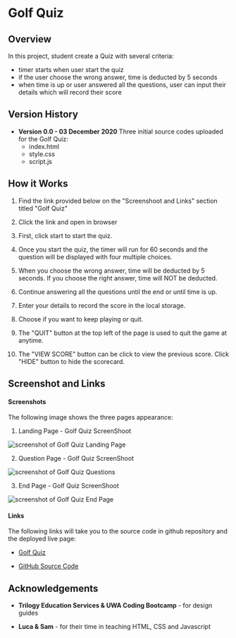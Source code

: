 # Golf Quiz

## Overview

In this project, student create a Quiz with several criteria:
* timer starts when user start the quiz
* if the user choose the wrong answer, time is deducted by 5 seconds
* when time is up or user answered all the questions, user can input their details which will record their score

## Version History

* **Version 0.0 - 03 December 2020**
    Three initial source codes uploaded for the Golf Quiz:
    * index.html
    * style.css
    * script.js

## How it Works

1. Find the link provided below on the "Screenshoot and Links" section titled "Golf Quiz"

2. Click the link and open in browser

3. First, click start to start the quiz.

4. Once you start the quiz, the timer will run for 60 seconds and the question will be displayed with four multiple choices.

5. When you choose the wrong answer, time will be deducted by 5 seconds. If you choose the right answer, time will NOT be deducted.

6. Continue answering all the questions until the end or until time is up.

7. Enter your details to record the score in the local storage.

8. Choose if you want to keep playing or quit.

9. The "QUIT" button at the top left of the page is used to quit the game at anytime.

10. The "VIEW SCORE" button can be click to view the previous score. Click "HIDE" button to hide the scorecard.


## Screenshot and Links

#### Screenshots
The following image shows the three pages appearance:

1. Landing Page - Golf Quiz ScreenShoot

![screenshot of Golf Quiz Landing Page](Images/screenshoot-password-generator-page.png)

2. Question Page - Golf Quiz ScreenShoot

![screenshot of Golf Quiz Questions](Images/screenshoot-password-generator-page.png)

3. End Page - Golf Quiz ScreenShoot

![screenshot of Golf Quiz End Page](Images/screenshoot-password-generator-page.png)

#### Links
The following links will take you to the source code in github repository and the deployed live page:

* [Golf Quiz](https://vsumargo.github.io/Golf-Quiz/)

* [GitHub Source Code](https://github.com/vsumargo/Golf-Quiz)

## Acknowledgements

* **Trilogy Education Services & UWA Coding Bootcamp** - for design guides

* **Luca & Sam** - for their time in teaching HTML, CSS and Javascript



